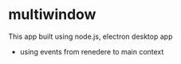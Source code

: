 # multiwindow
This app built using node.js, electron desktop app
- using events from renedere to main context
